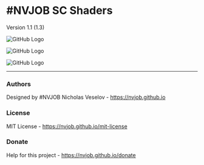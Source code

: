 # #NVJOB SC Shaders

Version 1.1 (1.3)

![GitHub Logo](https://raw.githubusercontent.com/nvjob/nvjob.github.io/master/repo/unity%20assets/sc%20shaders/11/pic/4.jpg)

![GitHub Logo](https://raw.githubusercontent.com/nvjob/nvjob.github.io/master/repo/unity%20assets/sc%20shaders/11/pic/2.jpg)

![GitHub Logo](https://raw.githubusercontent.com/nvjob/nvjob.github.io/master/repo/unity%20assets/sc%20shaders/11/pic/1.jpg)

-------------------------------------------------------------------

### Authors
Designed by #NVJOB Nicholas Veselov - https://nvjob.github.io

### License
MIT License - https://nvjob.github.io/mit-license

### Donate
Help for this project - https://nvjob.github.io/donate
